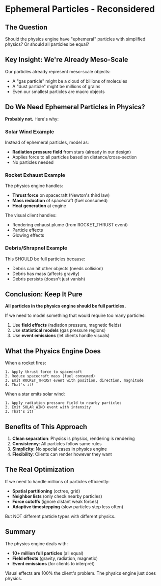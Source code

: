# Ephemeral Particles - Reconsidered

## The Question

Should the physics engine have "ephemeral" particles with simplified physics? Or should all particles be equal?

## Key Insight: We're Already Meso-Scale

Our particles already represent meso-scale objects:
- A "gas particle" might be a cloud of billions of molecules
- A "dust particle" might be millions of grains
- Even our smallest particles are macro objects

## Do We Need Ephemeral Particles in Physics?

**Probably not.** Here's why:

### Solar Wind Example
Instead of ephemeral particles, model as:
- **Radiation pressure field** from stars (already in our design)
- Applies force to all particles based on distance/cross-section
- No particles needed

### Rocket Exhaust Example  
The physics engine handles:
- **Thrust force** on spacecraft (Newton's third law)
- **Mass reduction** of spacecraft (fuel consumed)
- **Heat generation** at engine

The visual client handles:
- Rendering exhaust plume (from ROCKET_THRUST event)
- Particle effects
- Glowing effects

### Debris/Shrapnel Example
This SHOULD be full particles because:
- Debris can hit other objects (needs collision)
- Debris has mass (affects gravity)
- Debris persists (doesn't just vanish)

## Conclusion: Keep It Pure

**All particles in the physics engine should be full particles.**

If we need to model something that would require too many particles:
1. Use **field effects** (radiation pressure, magnetic fields)
2. Use **statistical models** (gas pressure regions)
3. Use **event emissions** (let clients handle visuals)

## What the Physics Engine Does

When a rocket fires:
```
1. Apply thrust force to spacecraft
2. Reduce spacecraft mass (fuel consumed)
3. Emit ROCKET_THRUST event with position, direction, magnitude
4. That's it!
```

When a star emits solar wind:
```
1. Apply radiation pressure field to nearby particles
2. Emit SOLAR_WIND event with intensity
3. That's it!
```

## Benefits of This Approach

1. **Clean separation**: Physics is physics, rendering is rendering
2. **Consistency**: All particles follow same rules
3. **Simplicity**: No special cases in physics engine
4. **Flexibility**: Clients can render however they want

## The Real Optimization

If we need to handle millions of particles efficiently:
- **Spatial partitioning** (octree, grid)
- **Neighbor lists** (only check nearby particles)
- **Force cutoffs** (ignore distant weak forces)
- **Adaptive timestepping** (slow particles step less often)

But NOT different particle types with different physics.

## Summary

The physics engine deals with:
- **10+ million full particles** (all equal)
- **Field effects** (gravity, radiation, magnetic)
- **Event emissions** (for clients to interpret)

Visual effects are 100% the client's problem. The physics engine just does physics.